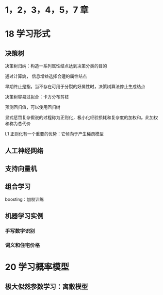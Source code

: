 # 1，2，3，4，5，7 章

# 18 学习形式

## 决策树

决策树归纳：构造一系列属性结点达到决策分类的目的

通过计算熵， 信息增益选择合适的属性结点

早期终止是指，当不存在可用于分裂的好属性时，决策树算法停止生成结点

决策树容易过拟合：卡方分布剪枝

预测回归值，可以使用回归树

显式惩罚复杂假说的过程称为正则化，极小化经验损耗和复杂度的加权和。此加权和称为总代价

L1 正则化有一个重要的优势：它倾向于产生稀疏模型

## 人工神经网络

## 支持向量机

## 组合学习

 boosting：加权训练

##  机器学习实例

### 手写数字识别

### 词义和住宅价格

# 20 学习概率模型



## 极大似然参数学习：离散模型

